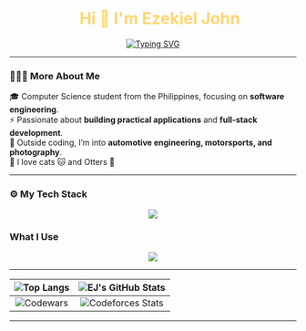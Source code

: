 <div id="user-content-toc">
    <ul align="center" style="list-style: none;">
        <summary style="color: #FFD670;">
            <h1>Hi 👋 I'm Ezekiel John</h1>
        </summary>
    </ul>
</div>

<p align="center">
    <a href="https://git.io/typing-svg">
        <img
            src="https://readme-typing-svg.demolab.com?font=JetBrains+Mono&size=26&pause=1000&color=FFD670&repeat=false&width=920&height=72&lines=Computer+Science+Student+|+Software+Engineer+%7C+UI+Designer"
            alt="Typing SVG" />
    </a>
</p>

---

### 👨🏻‍💻 More About Me

🎓 Computer Science student from the Philippines, focusing on **software engineering**.  
⚡ Passionate about **building practical applications** and **full-stack development**.  
🚗 Outside coding, I’m into **automotive engineering, motorsports, and photography**.  
🐾 I love cats 🐱 and Otters 🦦

---

### ⚙ My Tech Stack

<p align="center">
  <a href="https://skillicons.dev">
    <img src="https://skillicons.dev/icons?i=html,css,js,ts,nodejs,scss,react,nextjs,tailwind,c,cpp,rust,lua,py" />
  </a>
</p>

### What I Use

<p align="center">
  <a href="https://skillicons.dev">
    <img src="https://skillicons.dev/icons?i=apple,linux,git,github,neovim,vscode,figma,anaconda,md,notion" />
  </a>
</p>

---

| ![Top Langs](https://github-readme-stats.vercel.app/api/top-langs/?username=alvarezekiel19&theme=one_dark_pro) | ![EJ's GitHub Stats](https://github-readme-stats.vercel.app/api?username=alvarezekiel19&theme=one_dark_pro&show_icons=true) |
|:--------------------------------------------------------------------------------------------------------------:|:---------------------------------------------------------------------------------------------------------------------------:|
|               ![Codewars](https://github.r2v.ch/codewars?user=alvarezekiel19&top_languages=true)               |      ![Codeforces Stats](https://codeforces-readme-stats.vercel.app/api/card?username=alvarezekiel19&theme=tokyonight)      |

---

